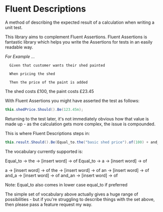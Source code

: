 # Fluent Descriptions
A method of describing the expected result of a calculation when writing a unit test.

This library aims to complement Fluent Assertions.  Fluent Assertions is fantastic library which helps you write the Assertions for tests in an easily readable way.

*For Example ...*

```
  Given that customer wants their shed painted

  When pricing the shed

  Then the price of the paint is added
```

The shed costs £100, the paint costs £23.45

With Fluent Assertions you might have asserted the test as follows:

```c#
this.shedPrice.Should().Be(123.45m);
```
Returning to the test later, it's not immediately obvious how that value is made up - as the calculation gets more complex, the issue is compounded.

This is where Fluent Descriptions steps in:

```c#
this.result.Should().Be(Equal_to.the("basic shed price").of(100) + and_an._("extra cost for the paint").of(23.45m));
```

The vocabulary currently supported is:

Equal_to -> the -> [insert word] -> of
Equal_to -> a -> [insert word] -> of

a -> [insert word] -> of
the -> [insert word] -> of
an -> [insert word] -> of
and_a -> [insert word] -> of
and_an -> [insert word] -> of

Note: Equal_to also comes in lower case equal_to if preferred

The simple set of vocabulary above actually gives a huge range of possibilities - but if you're struggling to describe things with the set above, then please pass a feature request my way.
